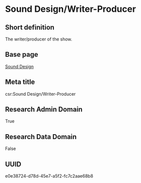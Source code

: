 # Sound Design/Writer-Producer
## Short definition
The writer/producer of the show.
## Base page
[Sound Design](https://github.com/EuroCRIS/CASRAI-Dictionairies/blob/main/Objects/Sound%20Design.md)
## Meta title
csr:Sound Design/Writer-Producer
## Research Admin Domain
True
## Research Data Domain
False
## UUID
e0e38724-d78d-45e7-a5f2-fc7c2aae68b8
